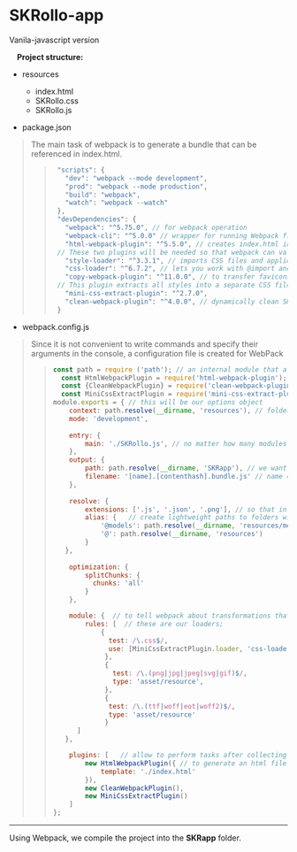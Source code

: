 # SKRollo-app
Vanila-javascript version

&emsp;**Project structure:**
* resources
  + index.html
  + SKRollo.css
  + SKRollo.js
  
* package.json
> The main task of webpack is to generate a bundle that can be referenced in index.html.
> > ```javascript
> >  "scripts": {
> >    "dev": "webpack --mode development",
> >    "prod": "webpack --mode production",
> >    "build": "webpack",
> >    "watch": "webpack --watch"
> >  },
> >  "devDependencies": {
> >    "webpack": "^5.75.0", // for webpack operation
> >    "webpack-cli": "^5.0.0" // wrapper for running Webpack from command line
> >    "html-webpack-plugin": "^5.5.0", // creates index.html in dist directory and automatically adds bundle link to it
> >  // These two plugins will be needed so that webpack can validly work with CSS, can load and extract css files:
> >    "style-loader": "^3.3.1", // imports CSS files and applies styles to the DOM
> >    "css-loader": "^6.7.2", // lets you work with @import and url() inside CSS
> >    "copy-webpack-plugin": "^11.0.0", // to transfer favicons to the SKRapp folder
> >  // This plugin extracts all styles into a separate CSS file that can be attached to a page via a <link> tag.
> >    "mini-css-extract-plugin": "^2.7.0",
> >    "clean-webpack-plugin": "^4.0.0", // dynamically clean SKRapp folder in order to update user cache
> >  }
> > ```

* webpack.config.js
> Since it is not convenient to write commands and specify their arguments in the console, a configuration file is created for WebPack
> > ```javascript
> > const path = require ('path'); // an internal module that allows you to comfortably work with paths on platform;
> >   const HtmlWebpackPlugin = require('html-webpack-plugin');
> >   const {CleanWebpackPlugin} = require('clean-webpack-plugin');
> >   const MiniCssExtractPlugin = require('mini-css-extract-plugin');
> > module.exports = { // this will be our options object
> > 	context: path.resolve(__dirname, 'resources'), // folder where source files of project are located and will be linked to it
> > 	mode: 'development',
> > 	
> > 	entry: {
> > 		main: './SKRollo.js', // no matter how many modules application contains, there is always a single entry point;
> > 	}, 
> > 	output: {
> > 		path: path.resolve(__dirname, 'SKRapp'), // we want to put everything in SKRapp folder
> > 		filename: '[name].[contenthash].bundle.js' // name configured file using patterns
> > 	},
> > 	
> > 	resolve: {
> > 		extensions: ['.js', '.json', '.png'], // so that in imports, file extensions are not written, but only their names
> > 		alias: {   // create lightweight paths to folders with files;
> > 			'@models': path.resolve(__dirname, 'resources/models'),
> > 			'@': path.resolve(__dirname, 'resources')
> > 		}	
> >    },
> > 	
> > 	optimization: {
> > 	    splitChunks: {
> >           chunks: 'all'		
> > 	    }	
> > 	},
> > 
> > 	module: {  // to tell webpack about transformations that need to be done before generating bundle;  
> >         rules: [  // these are our loaders;
> >             {
> >               test: /\.css$/,
> >               use: [MiniCssExtractPlugin.loader, 'css-loader']
> >              },
> > 			 {
> >                test: /\.(png|jpg|jpeg|svg|gif)$/,
> >                type: 'asset/resource',
> >              },
> > 			 {
> >               test: /\.(ttf|woff|eot|woff2)$/,
> >               type: 'asset/resource'
> >              }
> >       ]
> >    },
> > 
> > 	plugins: [   // allow to perform tasks after collecting the bundle                        
> >         new HtmlWebpackPlugin({ // to generate an html file based on our base html
> > 			template: './index.html'
> > 		}),
> >         new CleanWebpackPlugin(),
> > 		new MiniCssExtractPlugin()
> >     ] 
> > };
> > ```

___

Using Webpack, we compile the project into the **SKRapp** folder.











